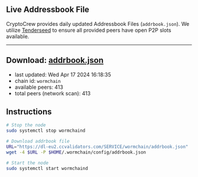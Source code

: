 ## Live Addressbook File

CryptoCrew provides daily updated Addressbook Files (`addrbook.json`). We utilize [Tenderseed](https://github.com/binaryholdings/tenderseed) to ensure all provided peers have open P2P slots available.

---
**Download: [addrbook.json](https://dl-eu2.ccvalidators.com/SERVICE/wormchain/addrbook.json)**
---

- last updated: Wed Apr 17 2024 16:18:35
- chain id: `wormchain`
- available peers: 413
- total peers (network scan): 413

## Instructions
```sh
# Stop the node
sudo systemctl stop wormchaind

# Download addrbook file
URL="https://dl-eu2.ccvalidators.com/SERVICE/wormchain/addrbook.json"
wget -4 $URL -P $HOME/.wormchain/config/addrbook.json

# Start the node
sudo systemctl start wormchaind
```
